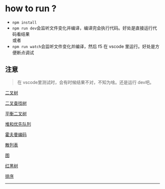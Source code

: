 # how to run ?

- `npm install`
- `npm run dev`会监听文件变化并编译，编译完会执行代码。好处是直接运行代码看结果  
或者
- `npm run watch`会监听文件变化并编译，然后 f5 在 vscode 里运行。好处是方便断点调试

## 注意

> 在 vscode里测试时，会有时候结果不对，不知为啥。还是运行 dev吧。


[二叉树](./src/data_struc/binary_tree/index.md)

[二叉查找树](./src/data_struc/binary_search_tree/README.md)

[平衡二叉树](./src/data_struc/balanced_btree/index.md)

[堆和优先队列](./src/data_struc/堆和优先队列/index.md)

[霍夫曼编码](./src/data_struc/霍夫曼/index.md)

[散列表]()

[图]()

[红黑树]()

[排序]()

---